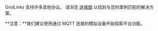 GridLinks 支持许多其他协议。
请浏览 [连接图](/docs/getting-started-guides/connectivity/) 以找到与您的案例匹配的解决方案。

**注意：**我们建议使用通过 MQTT 连接的模拟设备开始探索平台功能。

<br>
<br>